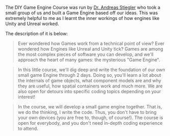 The DIY Game Engine Course was run by [Dr. Andreas Stiegler](https://www.edx.org/bio/andreas-stiegler) who took a small group of us and built a Game Engine based off our ideas. This was extremely helpful to me as I learnt the inner workings of how engines like Unity and Unreal worked.

The description of it is below:
> Ever wondered how Games work from a technical point of view? Ever wondered how Engines like Unreal and Unity tick? Games are among the most complex pieces of software you can develop, and we'll approach the heart of many games: the mysterious "Game Engine". 

> In this little course, we'll dig deep and write the foundation of our own small game Engine through 2 days. Doing so, you'll learn a lot about the internals of game objects, what component models are and why they are useful, how spatial containers work and much more. We are also open for detours into specific coding topics depending on your interest!

> In the course, we will develop a small game engine together. That is, we do the thinking, I write the code. Thus, you don't have to bring your own devices (you are free to, though, of course!). The course is open for everybody, and you don't need in-depth coding experience to attend.